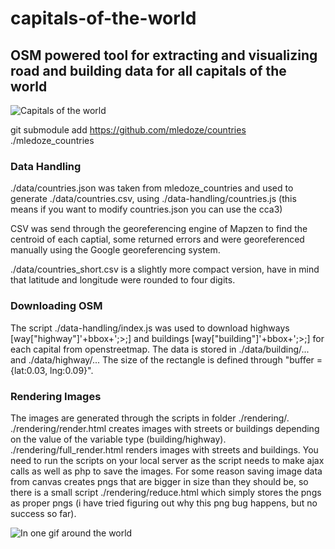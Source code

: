 # capitals-of-the-world
## OSM powered tool for extracting and visualizing road and building data for all capitals of the world

![Capitals of the world](https://raw.githubusercontent.com/sebastian-meier/capitals-of-the-world/master/thumb.png)

git submodule add https://github.com/mledoze/countries ./mledoze_countries

### Data Handling

./data/countries.json was taken from mledoze_countries and used to generate ./data/countries.csv, using ./data-handling/countries.js (this means if you want to modify countries.json you can use the cca3)

CSV was send through the georeferencing engine of Mapzen to find the centroid of each captial, some returned errors and were georeferenced manually using the Google georeferencing system. 

./data/countries_short.csv is a slightly more compact version, have in mind that latitude and longitude were rounded to four digits.

### Downloading OSM

The script ./data-handling/index.js was used to download highways [way["highway"]'+bbox+';>;] and buildings [way["building"]'+bbox+';>;] for each capital from openstreetmap. The data is stored in ./data/building/... and ./data/highway/... The size of the rectangle is defined through "buffer = {lat:0.03, lng:0.09}".

### Rendering Images

The images are generated through the scripts in folder ./rendering/. ./rendering/render.html creates images with streets or buildings depending on the value of the variable type (building/highway). ./rendering/full_render.html renders images with streets and buildings. You need to run the scripts on your local server as the script needs to make ajax calls as well as php to save the images. For some reason saving image data from canvas creates pngs that are bigger in size than they should be, so there is a small script ./rendering/reduce.html which simply stores the pngs as proper pngs (i have tried figuring out why this png bug happens, but no success so far).

![In one gif around the world](https://raw.githubusercontent.com/sebastian-meier/capitals-of-the-world/master/thumb.gif)